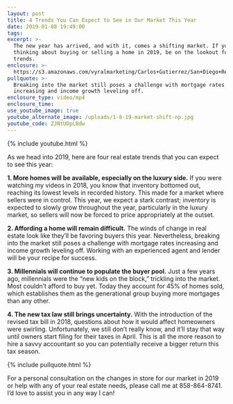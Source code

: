 ```yaml
---
layout: post
title: 4 Trends You Can Expect to See in Our Market This Year
date: 2019-01-08 19:49:00
tags:
excerpt: >-
  The new year has arrived, and with it, comes a shifting market. If you’re
  thinking about buying or selling a home in 2019, be on the lookout for these 4
  trends.
enclosure: >-
  https://s3.amazonaws.com/vyralmarketing/Carlos+Gutierrez/San+Diego+Real+Estate+Agent-+4+Trends+You+Can+Expect+to+See+in+Our+Market+This+Year.mp4
pullquote: >-
  Breaking into the market still poses a challenge with mortgage rates
  increasing and income growth leveling off.
enclosure_type: video/mp4
enclosure_time:
use_youtube_image: true
youtube_alternate_image: /uploads/1-8-19-market-shift-np.jpg
youtube_code: ZJNtUDpLBdw
---
```


{% include youtube.html %}

As we head into 2019, here are four real estate trends that you can expect to see this year:

**1. More homes will be available, especially on the luxury side.** If you were watching my videos in 2018, you know that inventory bottomed out, reaching its lowest levels in recorded history. This made for a market where sellers were in control. This year, we expect a stark contrast; inventory is expected to slowly grow throughout the year, particularly in the luxury market, so sellers will now be forced to price appropriately at the outset.&nbsp;

**2. Affording a home will remain difficult.** The winds of change in real estate look like they’ll be favoring buyers this year. Nevertheless, breaking into the market still poses a challenge with mortgage rates increasing and income growth leveling off. Working with an experienced agent and lender will be your recipe for success.&nbsp;

**3. Millennials will continue to populate the buyer pool.** Just a few years ago, millennials were the “new kids on the block,” trickling into the market. Most couldn’t afford to buy yet. Today they account for 45% of homes sold, which establishes them as the generational group buying more mortgages than any other. &nbsp;

**4. The new tax law still brings uncertainty.** With the introduction of the revised tax bill in 2018, questions about how it would affect homeowners were swirling. Unfortunately, we still don’t really know, and it’ll stay that way until owners start filing for their taxes in April. This is all the more reason to hire a savvy accountant so you can potentially receive a bigger return this tax season.&nbsp;

{% include pullquote.html %}

For a personal consultation on the changes in store for our market in 2019 or help with any of your real estate needs, please call me at 858-864-8741. I’d love to assist you in any way I can!&nbsp;<br>&nbsp;